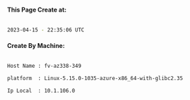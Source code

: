 
   
#### This Page Create at:

```bash

2023-04-15 - 22:35:06 UTC

```

#### Create By Machine:

```bash

Host Name : fv-az338-349

platform  : Linux-5.15.0-1035-azure-x86_64-with-glibc2.35

Ip Local  : 10.1.106.0

```


